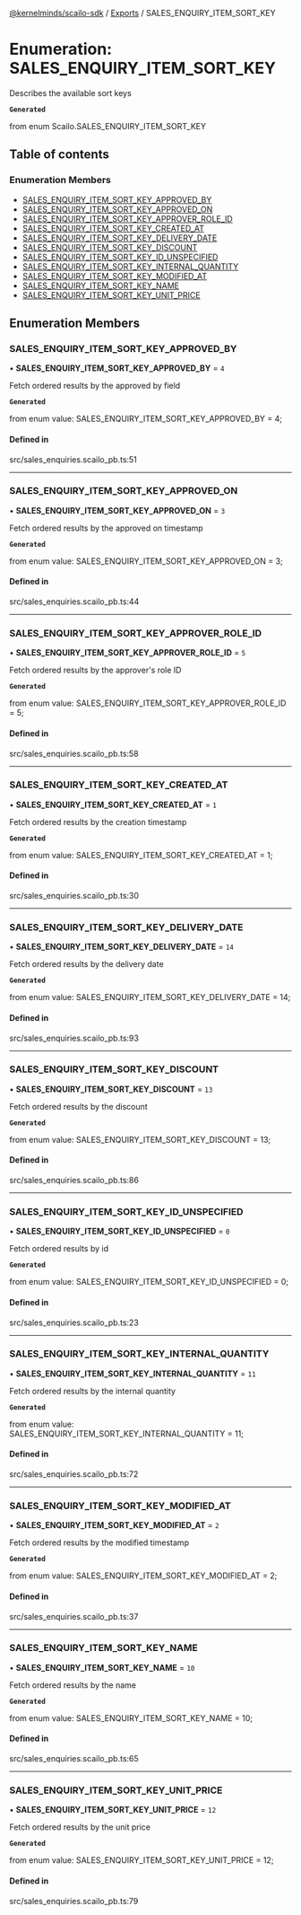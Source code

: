 [@kernelminds/scailo-sdk](../README.md) / [Exports](../modules.md) / SALES\_ENQUIRY\_ITEM\_SORT\_KEY

# Enumeration: SALES\_ENQUIRY\_ITEM\_SORT\_KEY

Describes the available sort keys

**`Generated`**

from enum Scailo.SALES_ENQUIRY_ITEM_SORT_KEY

## Table of contents

### Enumeration Members

- [SALES\_ENQUIRY\_ITEM\_SORT\_KEY\_APPROVED\_BY](SALES_ENQUIRY_ITEM_SORT_KEY.md#sales_enquiry_item_sort_key_approved_by)
- [SALES\_ENQUIRY\_ITEM\_SORT\_KEY\_APPROVED\_ON](SALES_ENQUIRY_ITEM_SORT_KEY.md#sales_enquiry_item_sort_key_approved_on)
- [SALES\_ENQUIRY\_ITEM\_SORT\_KEY\_APPROVER\_ROLE\_ID](SALES_ENQUIRY_ITEM_SORT_KEY.md#sales_enquiry_item_sort_key_approver_role_id)
- [SALES\_ENQUIRY\_ITEM\_SORT\_KEY\_CREATED\_AT](SALES_ENQUIRY_ITEM_SORT_KEY.md#sales_enquiry_item_sort_key_created_at)
- [SALES\_ENQUIRY\_ITEM\_SORT\_KEY\_DELIVERY\_DATE](SALES_ENQUIRY_ITEM_SORT_KEY.md#sales_enquiry_item_sort_key_delivery_date)
- [SALES\_ENQUIRY\_ITEM\_SORT\_KEY\_DISCOUNT](SALES_ENQUIRY_ITEM_SORT_KEY.md#sales_enquiry_item_sort_key_discount)
- [SALES\_ENQUIRY\_ITEM\_SORT\_KEY\_ID\_UNSPECIFIED](SALES_ENQUIRY_ITEM_SORT_KEY.md#sales_enquiry_item_sort_key_id_unspecified)
- [SALES\_ENQUIRY\_ITEM\_SORT\_KEY\_INTERNAL\_QUANTITY](SALES_ENQUIRY_ITEM_SORT_KEY.md#sales_enquiry_item_sort_key_internal_quantity)
- [SALES\_ENQUIRY\_ITEM\_SORT\_KEY\_MODIFIED\_AT](SALES_ENQUIRY_ITEM_SORT_KEY.md#sales_enquiry_item_sort_key_modified_at)
- [SALES\_ENQUIRY\_ITEM\_SORT\_KEY\_NAME](SALES_ENQUIRY_ITEM_SORT_KEY.md#sales_enquiry_item_sort_key_name)
- [SALES\_ENQUIRY\_ITEM\_SORT\_KEY\_UNIT\_PRICE](SALES_ENQUIRY_ITEM_SORT_KEY.md#sales_enquiry_item_sort_key_unit_price)

## Enumeration Members

### SALES\_ENQUIRY\_ITEM\_SORT\_KEY\_APPROVED\_BY

• **SALES\_ENQUIRY\_ITEM\_SORT\_KEY\_APPROVED\_BY** = ``4``

Fetch ordered results by the approved by field

**`Generated`**

from enum value: SALES_ENQUIRY_ITEM_SORT_KEY_APPROVED_BY = 4;

#### Defined in

src/sales_enquiries.scailo_pb.ts:51

___

### SALES\_ENQUIRY\_ITEM\_SORT\_KEY\_APPROVED\_ON

• **SALES\_ENQUIRY\_ITEM\_SORT\_KEY\_APPROVED\_ON** = ``3``

Fetch ordered results by the approved on timestamp

**`Generated`**

from enum value: SALES_ENQUIRY_ITEM_SORT_KEY_APPROVED_ON = 3;

#### Defined in

src/sales_enquiries.scailo_pb.ts:44

___

### SALES\_ENQUIRY\_ITEM\_SORT\_KEY\_APPROVER\_ROLE\_ID

• **SALES\_ENQUIRY\_ITEM\_SORT\_KEY\_APPROVER\_ROLE\_ID** = ``5``

Fetch ordered results by the approver's role ID

**`Generated`**

from enum value: SALES_ENQUIRY_ITEM_SORT_KEY_APPROVER_ROLE_ID = 5;

#### Defined in

src/sales_enquiries.scailo_pb.ts:58

___

### SALES\_ENQUIRY\_ITEM\_SORT\_KEY\_CREATED\_AT

• **SALES\_ENQUIRY\_ITEM\_SORT\_KEY\_CREATED\_AT** = ``1``

Fetch ordered results by the creation timestamp

**`Generated`**

from enum value: SALES_ENQUIRY_ITEM_SORT_KEY_CREATED_AT = 1;

#### Defined in

src/sales_enquiries.scailo_pb.ts:30

___

### SALES\_ENQUIRY\_ITEM\_SORT\_KEY\_DELIVERY\_DATE

• **SALES\_ENQUIRY\_ITEM\_SORT\_KEY\_DELIVERY\_DATE** = ``14``

Fetch ordered results by the delivery date

**`Generated`**

from enum value: SALES_ENQUIRY_ITEM_SORT_KEY_DELIVERY_DATE = 14;

#### Defined in

src/sales_enquiries.scailo_pb.ts:93

___

### SALES\_ENQUIRY\_ITEM\_SORT\_KEY\_DISCOUNT

• **SALES\_ENQUIRY\_ITEM\_SORT\_KEY\_DISCOUNT** = ``13``

Fetch ordered results by the discount

**`Generated`**

from enum value: SALES_ENQUIRY_ITEM_SORT_KEY_DISCOUNT = 13;

#### Defined in

src/sales_enquiries.scailo_pb.ts:86

___

### SALES\_ENQUIRY\_ITEM\_SORT\_KEY\_ID\_UNSPECIFIED

• **SALES\_ENQUIRY\_ITEM\_SORT\_KEY\_ID\_UNSPECIFIED** = ``0``

Fetch ordered results by id

**`Generated`**

from enum value: SALES_ENQUIRY_ITEM_SORT_KEY_ID_UNSPECIFIED = 0;

#### Defined in

src/sales_enquiries.scailo_pb.ts:23

___

### SALES\_ENQUIRY\_ITEM\_SORT\_KEY\_INTERNAL\_QUANTITY

• **SALES\_ENQUIRY\_ITEM\_SORT\_KEY\_INTERNAL\_QUANTITY** = ``11``

Fetch ordered results by the internal quantity

**`Generated`**

from enum value: SALES_ENQUIRY_ITEM_SORT_KEY_INTERNAL_QUANTITY = 11;

#### Defined in

src/sales_enquiries.scailo_pb.ts:72

___

### SALES\_ENQUIRY\_ITEM\_SORT\_KEY\_MODIFIED\_AT

• **SALES\_ENQUIRY\_ITEM\_SORT\_KEY\_MODIFIED\_AT** = ``2``

Fetch ordered results by the modified timestamp

**`Generated`**

from enum value: SALES_ENQUIRY_ITEM_SORT_KEY_MODIFIED_AT = 2;

#### Defined in

src/sales_enquiries.scailo_pb.ts:37

___

### SALES\_ENQUIRY\_ITEM\_SORT\_KEY\_NAME

• **SALES\_ENQUIRY\_ITEM\_SORT\_KEY\_NAME** = ``10``

Fetch ordered results by the name

**`Generated`**

from enum value: SALES_ENQUIRY_ITEM_SORT_KEY_NAME = 10;

#### Defined in

src/sales_enquiries.scailo_pb.ts:65

___

### SALES\_ENQUIRY\_ITEM\_SORT\_KEY\_UNIT\_PRICE

• **SALES\_ENQUIRY\_ITEM\_SORT\_KEY\_UNIT\_PRICE** = ``12``

Fetch ordered results by the unit price

**`Generated`**

from enum value: SALES_ENQUIRY_ITEM_SORT_KEY_UNIT_PRICE = 12;

#### Defined in

src/sales_enquiries.scailo_pb.ts:79
